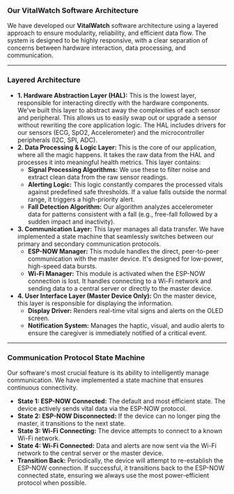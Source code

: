 ### Our VitalWatch Software Architecture

We have developed our **VitalWatch** software architecture using a layered approach to ensure modularity, reliability, and efficient data flow. The system is designed to be highly responsive, with a clear separation of concerns between hardware interaction, data processing, and communication.

---

### Layered Architecture

* **1. Hardware Abstraction Layer (HAL):** This is the lowest layer, responsible for interacting directly with the hardware components. We've built this layer to abstract away the complexities of each sensor and peripheral. This allows us to easily swap out or upgrade a sensor without rewriting the core application logic. The HAL includes drivers for our sensors (ECG, SpO2, Accelerometer) and the microcontroller peripherals (I2C, SPI, ADC).
* **2. Data Processing & Logic Layer:** This is the core of our application, where all the magic happens. It takes the raw data from the HAL and processes it into meaningful health metrics. This layer contains:
    * **Signal Processing Algorithms:** We use these to filter noise and extract clean data from the raw sensor readings.
    * **Alerting Logic:** This logic constantly compares the processed vitals against predefined safe thresholds. If a value falls outside the normal range, it triggers a high-priority alert.
    * **Fall Detection Algorithm:** Our algorithm analyzes accelerometer data for patterns consistent with a fall (e.g., free-fall followed by a sudden impact and inactivity).
* **3. Communication Layer:** This layer manages all data transfer. We have implemented a state machine that seamlessly switches between our primary and secondary communication protocols.
    * **ESP-NOW Manager:** This module handles the direct, peer-to-peer communication with the master device. It's designed for low-power, high-speed data bursts.
    * **Wi-Fi Manager:** This module is activated when the ESP-NOW connection is lost. It handles connecting to a Wi-Fi network and sending data to a central server or directly to the master device.
* **4. User Interface Layer (Master Device Only):** On the master device, this layer is responsible for displaying the information.
    * **Display Driver:** Renders real-time vital signs and alerts on the OLED screen.
    * **Notification System:** Manages the haptic, visual, and audio alerts to ensure the caregiver is immediately notified of a critical event.

---

### Communication Protocol State Machine

Our software's most crucial feature is its ability to intelligently manage communication. We have implemented a state machine that ensures continuous connectivity. 

* **State 1: ESP-NOW Connected:** The default and most efficient state. The device actively sends vital data via the ESP-NOW protocol.
* **State 2: ESP-NOW Disconnected:** If the device can no longer ping the master, it transitions to the next state.
* **State 3: Wi-Fi Connecting:** The device attempts to connect to a known Wi-Fi network.
* **State 4: Wi-Fi Connected:** Data and alerts are now sent via the Wi-Fi network to the central server or the master device.
* **Transition Back:** Periodically, the device will attempt to re-establish the ESP-NOW connection. If successful, it transitions back to the ESP-NOW connected state, ensuring we always use the most power-efficient protocol when possible.
